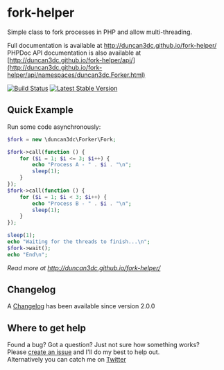 fork-helper
===========

Simple class to fork processes in PHP and allow multi-threading.  

Full documentation is available at http://duncan3dc.github.io/fork-helper/  
PHPDoc API documentation is also available at [http://duncan3dc.github.io/fork-helper/api/](http://duncan3dc.github.io/fork-helper/api/namespaces/duncan3dc.Forker.html)  

[![Build Status](https://travis-ci.org/duncan3dc/fork-helper.svg?branch=master)](https://travis-ci.org/duncan3dc/fork-helper)
[![Latest Stable Version](https://poser.pugx.org/duncan3dc/fork-helper/version.svg)](https://packagist.org/packages/duncan3dc/fork-helper)


Quick Example
-------------

Run some code asynchronously:
```php
$fork = new \duncan3dc\Forker\Fork;

$fork->call(function () {
    for ($i = 1; $i <= 3; $i++) {
        echo "Process A - " . $i . "\n";
        sleep(1);
    }
});
$fork->call(function () {
    for ($i = 1; $i < 3; $i++) {
        echo "Process B - " . $i . "\n";
        sleep(1);
    }
});

sleep(1);
echo "Waiting for the threads to finish...\n";
$fork->wait();
echo "End\n";
```

_Read more at http://duncan3dc.github.io/fork-helper/_  


Changelog
---------
A [Changelog](CHANGELOG.md) has been available since version 2.0.0


Where to get help
-----------------
Found a bug? Got a question? Just not sure how something works?  
Please [create an issue](https//github.com/duncan3dc/fork-helper/issues) and I'll do my best to help out.  
Alternatively you can catch me on [Twitter](https://twitter.com/duncan3dc)

